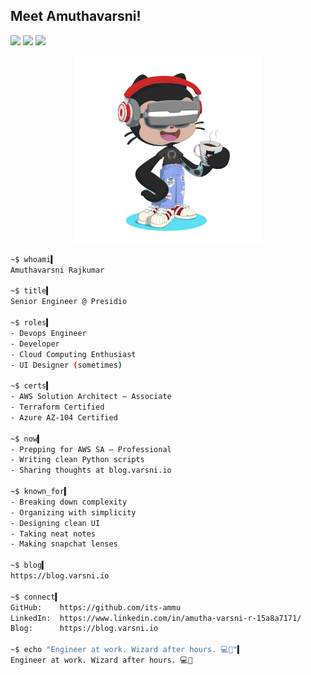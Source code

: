 
## Meet Amuthavarsni!

[![](https://img.shields.io/badge/LinkedIn-amuthavarsni-blue)](https://www.linkedin.com/in/amutha-varsni-r-15a8a7171/)
[![](https://img.shields.io/badge/Gmail-amuthavarsnirajkumar@gmail.com-red)](mailto:amuthavarsnirajkumar@gmail.com)
[![](https://img.shields.io/badge/blog-varsni.io-green)]()

<div align="center">
  <img src="./Octocat Build.png" alt="Octocat Build" width="300"/>
</div>

```sh
~$ whoami▍
Amuthavarsni Rajkumar

~$ title▍
Senior Engineer @ Presidio

~$ roles▍
- Devops Engineer
- Developer
- Cloud Computing Enthusiast
- UI Designer (sometimes)

~$ certs▍
- AWS Solution Architect – Associate
- Terraform Certified
- Azure AZ-104 Certified

~$ now▍
- Prepping for AWS SA – Professional
- Writing clean Python scripts
- Sharing thoughts at blog.varsni.io

~$ known_for▍
- Breaking down complexity
- Organizing with simplicity
- Designing clean UI
- Taking neat notes
- Making snapchat lenses

~$ blog▍
https://blog.varsni.io

~$ connect▍
GitHub:    https://github.com/its-ammu
LinkedIn:  https://www.linkedin.com/in/amutha-varsni-r-15a8a7171/
Blog:      https://blog.varsni.io

~$ echo "Engineer at work. Wizard after hours. 💻🔮"▍
Engineer at work. Wizard after hours. 💻🔮
```


<!---
its-ammu/its-ammu is a ✨ special ✨ repository because its `README.md` (this file) appears on your GitHub profile.
You can click the Preview link to take a look at your changes.
--->

